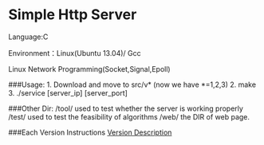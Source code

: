 Simple Http Server
=================
Language:C


Environment：Linux(Ubuntu 13.04)/ Gcc


Linux Network Programming(Socket,Signal,Epoll)

###Usage:
    1. Download and move to src/v* (now we have *=1,2,3)
    2. make
    3. ./service [server_ip] [server_port]





###Other Dir:
    /tool/   used to test whether the server is working properly
    /test/   used to test the feasibility of algorithms
    /web/    the DIR of web page.
    
###Each Version Instructions
[Version Description](https://github.com/yestab123/simple_http_server/blob/master/src/README.md) 
